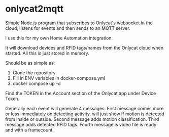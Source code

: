 # onlycat2mqtt

Simple Node.js program that subscribes to Onlycat's websocket in the cloud, listens for events and then sends to an MQTT server.

I use this for my own Home Automation integration.

It will download devices and RFID tags/names from the Onlycat cloud when started. All this is just stored in memory.

Should be as simple as:
1. Clone the repository
2. Fill in ENV variables in docker-compose.yml
3. docker compose up -d

Find the TOKEN in the Account section of the Onlycat app under Device Token.

Generally each event will generate 4 messages:
First message comes more or less immediately on detecting activity, will just show if motion is detected from inside or outside.
Second message adds motion classification.
Third message adds detected RFID tags.
Fourth message is video file is ready and with a framecount.

